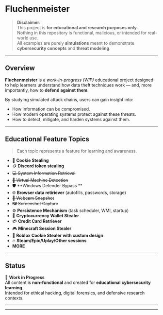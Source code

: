 # Fluchenmeister

> **Disclaimer:**  
> This project is **for educational and research purposes only.**  
> Nothing in this repository is functional, malicious, or intended for real-world use.  
> All examples are purely **simulations** meant to demonstrate **cybersecurity concepts** and **threat modeling**.

---

## Overview

**Fluchenmeister** is a *work-in-progress (WIP)* educational project designed to help learners understand how data theft techniques work — and, more importantly, how to **defend against them**.  

By studying simulated attack chains, users can gain insight into:
- How information can be compromised.
- How modern operating systems protect against these threats.
- How to detect, mitigate, and harden systems against them.

---

## Educational Feature Topics

> Each topic represents a feature for learning and awareness.

- 🧩 **Cookie Stealing**
- 🪙 **Discord token stealing**
- ~~💻 System Information Retrieval~~
- ~~🧠 Virtual Machine Detection~~
- 🛡️ **Windows Defender Bypass **
- 🌐 **Browser data retiriever** (autofills, passwords, storage)
- ~~📸 Webcam Snapshot~~
- ~~🖼️ Screenshot Capture~~
- ⚙️ **Persistence Mechanism** (task scheduler, WMI, startup)
- 💼 **Cryptocurrency Wallet Stealer**
- 💳 **Credit Card Retriever**
- 🎮 **Minecraft Session Stealer**
- 🤖 **Roblox Cookie Stealer with custom design**
- 🔥 **Steam/Epic/Uplay/Other sessions**
- **MORE**
---

## Status

🚧 **Work in Progress**  
All content is **non-functional** and created for **educational cybersecurity learning**.  
Intended for ethical hacking, digital forensics, and defensive research contexts.

---

---
